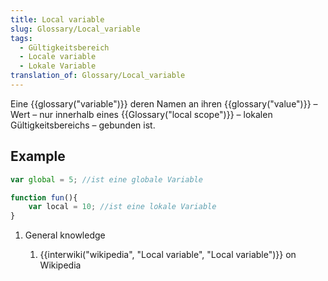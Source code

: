 ```yaml
---
title: Local variable
slug: Glossary/Local_variable
tags:
  - Gültigkeitsbereich
  - Locale variable
  - Lokale Variable
translation_of: Glossary/Local_variable
---
```

Eine {{glossary("variable")}} deren Namen an ihren {{glossary("value")}} – Wert – nur innerhalb eines {{Glossary("local scope")}} – lokalen Gültigkeitsbereichs – gebunden ist.

## Example

```js
var global = 5; //ist eine globale Variable

function fun(){
    var local = 10; //ist eine lokale Variable
}
```

1.  General knowledge

    1.  {{interwiki("wikipedia", "Local variable", "Local variable")}} on Wikipedia
